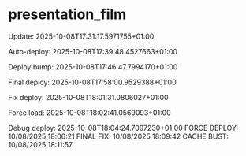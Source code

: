 # presentation_film
Update: 2025-10-08T17:31:17.5971755+01:00

Auto-deploy: 2025-10-08T17:39:48.4527663+01:00

Deploy bump: 2025-10-08T17:46:47.7994170+01:00

Final deploy: 2025-10-08T17:58:00.9529388+01:00

Fix deploy: 2025-10-08T18:01:31.0806027+01:00

Force load: 2025-10-08T18:02:41.0569093+01:00

Debug deploy: 2025-10-08T18:04:24.7097230+01:00
F O R C E   D E P L O Y :   1 0 / 0 8 / 2 0 2 5   1 8 : 0 6 : 2 1  
 F I N A L   F I X :   1 0 / 0 8 / 2 0 2 5   1 8 : 0 9 : 4 2  
 C A C H E   B U S T :   1 0 / 0 8 / 2 0 2 5   1 8 : 1 1 : 5 7  
 